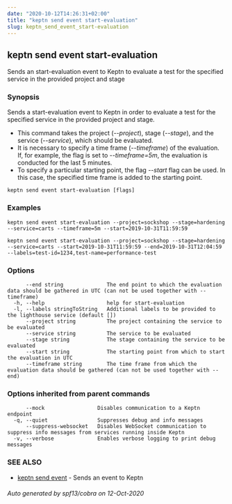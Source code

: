```yaml
---
date: "2020-10-12T14:26:31+02:00"
title: "keptn send event start-evaluation"
slug: keptn_send_event_start-evaluation
---
```

## keptn send event start-evaluation

Sends an start-evaluation event to Keptn to evaluate a test for the specified service in the provided project and stage

### Synopsis

Sends a start-evaluation event to Keptn in order to evaluate a test for the specified service in the provided project and stage. 

* This command takes the project (*--project*), stage (*--stage*), and the service (*--service*), which should be evaluated. 
* It is necessary to specify a time frame (*--timeframe*) of the evaluation. If, for example, the 
flag is set to *--timeframe=5m*, the evaluation is conducted for the last 5 minutes. 
* To specify a particular starting point, the flag *--start* flag can be used. In this case, the specified time frame is added to the starting point.


```
keptn send event start-evaluation [flags]
```

### Examples

```
keptn send event start-evaluation --project=sockshop --stage=hardening --service=carts --timeframe=5m --start=2019-10-31T11:59:59

keptn send event start-evaluation --project=sockshop --stage=hardening --service=carts --start=2019-10-31T11:59:59 --end=2019-10-31T12:04:59 --labels=test-id=1234,test-name=performance-test

```

### Options

```
      --end string              The end point to which the evaluation data should be gathered in UTC (can not be used together with --timeframe)
  -h, --help                    help for start-evaluation
  -l, --labels stringToString   Additional labels to be provided to the lighthouse service (default [])
      --project string          The project containing the service to be evaluated
      --service string          The service to be evaluated
      --stage string            The stage containing the service to be evaluated
      --start string            The starting point from which to start the evaluation in UTC
      --timeframe string        The time frame from which the evaluation data should be gathered (can not be used together with --end)
```

### Options inherited from parent commands

```
      --mock                 Disables communication to a Keptn endpoint
  -q, --quiet                Suppresses debug and info messages
      --suppress-websocket   Disables WebSocket communication to suppress info messages from services running inside Keptn
  -v, --verbose              Enables verbose logging to print debug messages
```

### SEE ALSO

* [keptn send event](../keptn_send_event/)	 - Sends an event to Keptn

###### Auto generated by spf13/cobra on 12-Oct-2020
